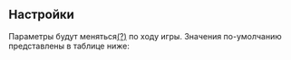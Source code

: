 ## Настройки

Параметры будут меняться[(?)](#ask) по ходу игры. 
Значения по-умолчанию представлены в таблице ниже: